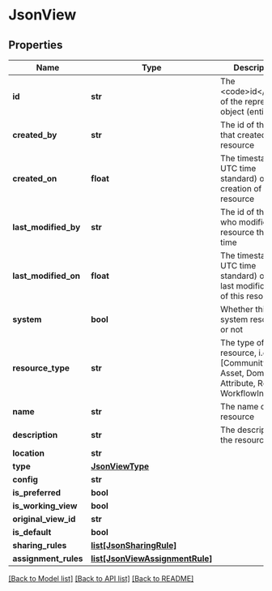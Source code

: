 # JsonView

## Properties
Name | Type | Description | Notes
------------ | ------------- | ------------- | -------------
**id** | **str** | The &lt;code&gt;id&lt;/code&gt; of the represented object (entity) | 
**created_by** | **str** | The id of the user that created this resource | [optional] 
**created_on** | **float** | The timestamp (in UTC time standard) of the creation of this resource | [optional] 
**last_modified_by** | **str** | The id of the user who modified this resource the last time | [optional] 
**last_modified_on** | **float** | The timestamp (in UTC time standard) of the last modification of this resource | [optional] 
**system** | **bool** | Whether this is a system resource or not | [optional] 
**resource_type** | **str** | The type of this resource, i.e. [Community, Asset, Domain, Attribute, Relation, WorkflowInstance] | [optional] 
**name** | **str** | The name of the resource | [optional] 
**description** | **str** | The description of the resource | [optional] 
**location** | **str** |  | [optional] 
**type** | [**JsonViewType**](JsonViewType.md) |  | [optional] 
**config** | **str** |  | [optional] 
**is_preferred** | **bool** |  | [optional] 
**is_working_view** | **bool** |  | [optional] 
**original_view_id** | **str** |  | [optional] 
**is_default** | **bool** |  | [optional] 
**sharing_rules** | [**list[JsonSharingRule]**](JsonSharingRule.md) |  | [optional] 
**assignment_rules** | [**list[JsonViewAssignmentRule]**](JsonViewAssignmentRule.md) |  | [optional] 

[[Back to Model list]](../README.md#documentation-for-models) [[Back to API list]](../README.md#documentation-for-api-endpoints) [[Back to README]](../README.md)


